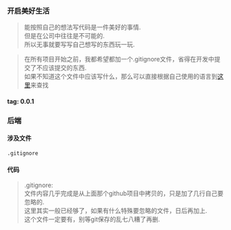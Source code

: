 ### 开启美好生活
> 能按照自己的想法写代码是一件美好的事情.  
> 但是在公司中往往是不可能的.  
> 所以无事就要写写自己想写的东西玩一玩.  

> 在所有项目开始之前，我都希望都加一个.gitignore文件，省得在开发中提交了不应该提交的东西.  
> 如果不知道这个文件中应该写什么，那么可以直接根据自己使用的语言到[这里](https://github.com/github/gitignore)来查找  

#### tag: 0.0.1

### 后端

#### 涉及文件
```
.gitignore
```

#### 代码
> .gitignore:  
> 文件内容几乎完成是从上面那个github项目中拷贝的，只是加了几行自己要忽略的.  
> 这里其实一般已经够了，如果有什么特殊要忽略的文件，日后再加上.  
> 这个文件一定要有，别等git保存的乱七八糟了再删.  

